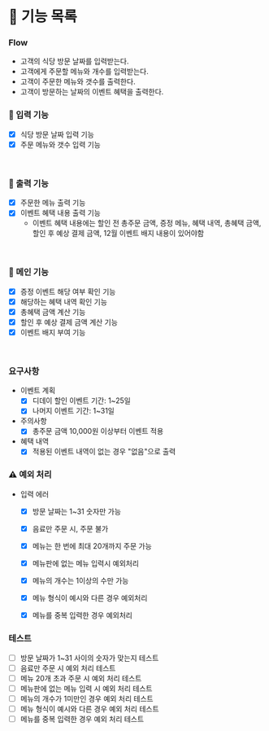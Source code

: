 # 📝 기능 목록

### Flow
- 고객의 식당 방문 날짜를 입력받는다.
- 고객에게 주문할 메뉴와 개수를 입력받는다.
- 고객이 주문한 메뉴와 갯수를 출력한다.
- 고객이 방문하는 날짜의 이벤트 혜택을 출력한다.

### 🔨 입력 기능
- [x] 식당 방문 날짜 입력 기능
- [x] 주문 메뉴와 갯수 입력 기능
<br>

### 🔨 출력 기능
- [x] 주문한 메뉴 출력 기능
- [x] 이벤트 혜택 내용 출력 기능
  - 이벤트 혜택 내용에는 할인 전 총주문 금액, 증정 메뉴, 혜택 내역, 총혜택 금액, 할인 후 예상 결제 금액, 12월 이벤트 배지 내용이 있어야함
<br>


### 🔨 메인 기능
- [x] 증정 이벤트 해당 여부 확인 기능
- [x] 해당하는 혜택 내역 확인 기능
- [x] 총혜택 금액 계산 기능
- [x] 할인 후 예상 결제 금액 계산 기능
- [x] 이벤트 배지 부여 기능
<br>

### 요구사항
- 이벤트 계획
  - [x] 디데이 할인 이벤트 기간: 1~25일
  - [x] 나머지 이벤트 기간: 1~31일

- 주의사항
  - [x] 총주문 금액 10,000원 이상부터 이벤트 적용

- 혜택 내역
  - [x] 적용된 이벤트 내역이 없는 경우 "없음"으로 출력

### ⚠️ 예외 처리
- 입력 에러
  - [x] 방문 날짜는 1~31 숫자만 가능
  - [x] 음료만 주문 시, 주문 불가
  - [x] 메뉴는 한 번에 최대 20개까지 주문 가능
  - [x] 메뉴판에 없는 메뉴 입력시 예외처리
  - [x] 메뉴의 개수는 1이상의 수만 가능
  - [x] 메뉴 형식이 예시와 다른 경우 예외처리
  - [x] 메뉴를 중복 입력한 경우 예외처리
  


### 테스트
- [ ] 방문 날짜가 1~31 사이의 숫자가 맞는지 테스트
- [ ] 음료만 주문 시 예외 처리 테스트
- [ ] 메뉴 20개 초과 주문 시 예외 처리 테스트
- [ ] 메뉴판에 없는 메뉴 입력 시 예외 처리 테스트
- [ ] 메뉴의 개수가 1미만인 경우 예외 처리 테스트
- [ ] 메뉴 형식이 예시와 다른 경우 예외 처리 테스트
- [ ] 메뉴를 중복 입력한 경우 예외 처리 테스트